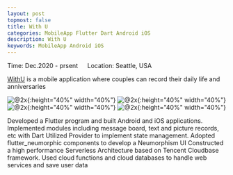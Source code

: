```yaml
---
layout: post
topmost: false
title: With U
categories: MobileApp Flutter Dart Android iOS
description: With U
keywords: MobileApp Android iOS
---
```


Time: Dec.2020 - prsent &emsp; Location: Seattle, USA

[WithU](https://github.com/Leluth/with_u) is a mobile application where couples can record their daily life and anniversaries

![@2x](/images/posts/flutter/with-u-1.jpg){:height="40%" width="40%"} ![@2x](/images/posts/flutter/with-u-2.jpg){:height="40%" width="40%"}
![@2x](/images/posts/flutter/with-u-3.jpg){:height="40%" width="40%"} ![@2x](/images/posts/flutter/with-u-4.jpg){:height="40%" width="40%"}

Developed a Flutter program and built Android and iOS applications. Implemented modules including message board, text and picture records, etc with Dart
Utilized Provider to implement state management. Adopted flutter_neumorphic components to develop a Neumorphism UI
Constructed a high performance Serverless Architecture based on Tencent Cloudbase framework. Used cloud functions and cloud databases to handle web services and save user data
